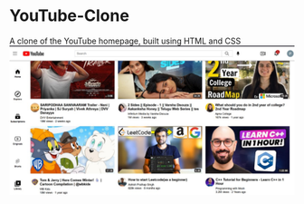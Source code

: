 # YouTube-Clone
A clone of the YouTube homepage, built using HTML and CSS
![Output](https://github.com/MounishapothUla/YouTube-Clone/blob/main/output.jpeg)
